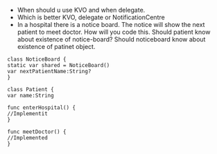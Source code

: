 * When should u use KVO and when delegate. 
* Which is better KVO, delegate or NotificationCentre
* In a hospital there is a notice board. The notice will show the next patient to meet doctor. How will you code this. Should patient know about existence of notice-board? Should noticeboard know about existence of patinet object.
 
```
class NoticeBoard {
static var shared = NoticeBoard()
var nextPatientName:String?
}

class Patient {
var name:String

func enterHospital() {
//Implementit
}

func meetDoctor() {
//Implemented
}
```